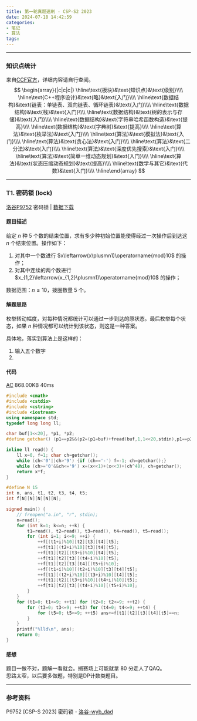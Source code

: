 ```yaml
---
title: 第一轮真题速刷 - CSP-S2 2023
date: 2024-07-18 14:42:59
categories: 
- 笔记
- 算法
tags: 
---
```


---
### 知识点统计
来自[CCF官方](https://www.noi.cn/upload/resources/file/2024/04/11/a2f66c5248a2d0e1d67f655df344ba6f.pdf)，详细内容请自行查阅。
$$
\begin{array}{|c|c|c|}
\hline\text{板块}&\text{知识点}&\text{级别}\\\\
\hline\text{C++程序设计}&\text{略}&\text{入门}\\\\
\hline\text{数据结构}&\text{链表：单链表、双向链表、循环链表}&\text{入门}\\\\
\hline\text{数据结构}&\text{栈}&\text{入门}\\\\
\hline\text{数据结构}&\text{树的表示与存储}&\text{入门}\\\\
\hline\text{数据结构}&\text{字符串哈希函数构造}&\text{提高}\\\\
\hline\text{数据结构}&\text{字典树}&\text{提高}\\\\
\hline\text{算法}&\text{枚举法}&\text{入门}\\\\
\hline\text{算法}&\text{模拟法}&\text{入门}\\\\
\hline\text{算法}&\text{贪心法}&\text{入门}\\\\
\hline\text{算法}&\text{二分法}&\text{入门}\\\\
\hline\text{算法}&\text{深度优先搜索}&\text{入门}\\\\
\hline\text{算法}&\text{简单一维动态规划}&\text{入门}\\\\
\hline\text{算法}&\text{状态压缩动态规划}&\text{提高}\\\\
\hline\text{数学与其它}&\text{代数}&\text{入门}\\\\
\hline\end{array}
$$

---
### T1. 密码锁 (lock)
[洛谷P9752](https://www.luogu.com.cn/problem/P9752) 密码锁 | [数据下载](https://www.noi.cn/ccf/contentcore/resource/download?ID=4AD39BE362F68F60E71DB0FE39951C88E5F900DCF7F0EEF2CE1DEEF1457B8FFF)
#### 题目描述
给定 $n$ 种 $5$ 个数的结束位置，求有多少种初始位置能使得经过一次操作后到达这 $n$ 个结束位置。操作如下：
1. 对其中一个数进行 $x\leftarrow(x\plusmn1)\operatorname{mod}10$ 的操作；
2. 对其中连续的两个数进行 $x_{1,2}\leftarrow(x_{1,2}\plusmn1)\operatorname{mod}10$ 的操作；

数据范围：$n\le 10$，拨圈数量 $5$ 个。
#### 解题思路
枚举转动幅度，对每种情况都统计可以通过一步到达的原状态。最后枚举每个状态，如果 $n$ 种情况都可以统计到该状态，则这是一种答案。

具体地，落实到算法上是这样的：
1. 输入五个数字
2. 
#### 代码
[AC](https://www.luogu.com.cn/record/167048300) 868.00KB 40ms
```cpp
#include <cmath>
#include <cstdio>
#include <cstring>
#include <iostream>
using namespace std;
typedef long long ll;

char buf[1<<20], *p1, *p2;
#define getchar() (p1==p2&&(p2=(p1=buf)+fread(buf,1,1<<20,stdin),p1==p2)?0:*p1++)

inline ll read() {
	ll x=0, f=1; char ch=getchar();
	while (ch<'0'||ch>'9') {if (ch=='-') f=-1; ch=getchar();}
	while (ch>='0'&&ch<='9') x=(x<<1)+(x<<3)+(ch^48), ch=getchar();
	return x*f;
}

#define N 15
int n, ans, t1, t2, t3, t4, t5;
int f[N][N][N][N][N];

signed main() {
	// freopen("a.in", "r", stdin);
	n=read();
	for (int k=1; k<=n; ++k) {
		t1=read(), t2=read(), t3=read(), t4=read(), t5=read();
		for (int i=1; i<=9; ++i) {
			++f[(t1+i)%10][t2][t3][t4][t5];
			++f[t1][(t2+i)%10][t3][t4][t5];
			++f[t1][t2][(t3+i)%10][t4][t5];
			++f[t1][t2][t3][(t4+i)%10][t5];
			++f[t1][t2][t3][t4][(t5+i)%10];
			++f[(t1+i)%10][(t2+i)%10][t3][t4][t5];
			++f[t1][(t2+i)%10][(t3+i)%10][t4][t5];
			++f[t1][t2][(t3+i)%10][(t4+i)%10][t5];
			++f[t1][t2][t3][(t4+i)%10][(t5+i)%10];
		}
	}
	for (t1=0; t1<=9; ++t1) for (t2=0; t2<=9; ++t2) {
		for (t3=0; t3<=9; ++t3) for (t4=0; t4<=9; ++t4) {
			for (t5=0; t5<=9; ++t5) ans+=f[t1][t2][t3][t4][t5]==n;
		}
	}
	printf("%lld\n", ans);
	return 0;
}

```
#### 感想
题目一做不对，题解一看就会。搁赛场上可能就拿 $80$ 分走人了QAQ。  
思路太窄，以后要多做题，特别是DP计数类题目。

---
### 参考资料
P9752 [CSP-S 2023] 密码锁 - [洛谷-wyb_dad](https://www.luogu.com.cn/article/doc4ht7s)
